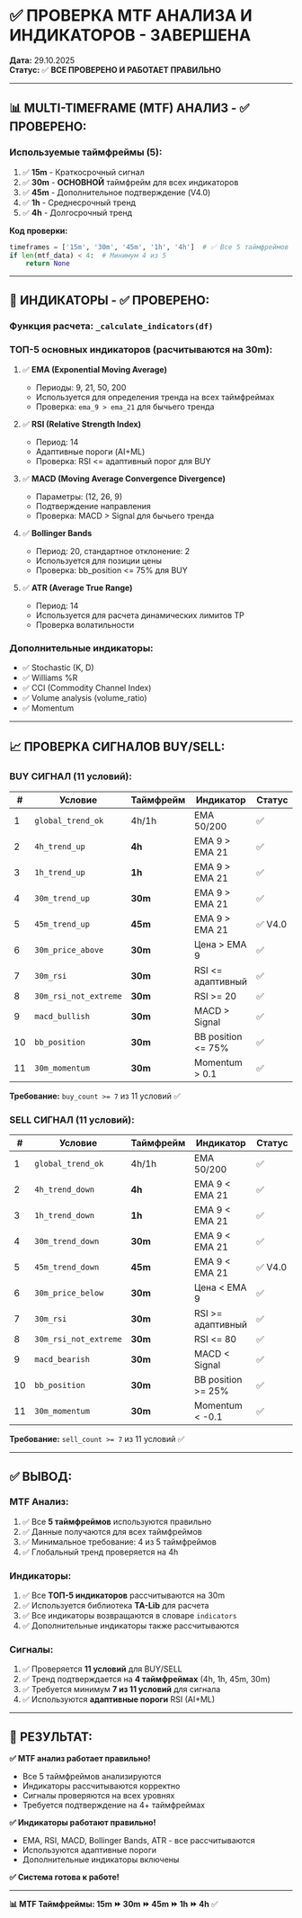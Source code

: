 # ✅ ПРОВЕРКА MTF АНАЛИЗА И ИНДИКАТОРОВ - ЗАВЕРШЕНА

**Дата:** 29.10.2025  
**Статус:** ✅ **ВСЕ ПРОВЕРЕНО И РАБОТАЕТ ПРАВИЛЬНО**

---

## 📊 **MULTI-TIMEFRAME (MTF) АНАЛИЗ - ✅ ПРОВЕРЕНО:**

### **Используемые таймфреймы (5):**
1. ✅ **15m** - Краткосрочный сигнал
2. ✅ **30m** - **ОСНОВНОЙ** таймфрейм для всех индикаторов
3. ✅ **45m** - Дополнительное подтверждение (V4.0)
4. ✅ **1h** - Среднесрочный тренд
5. ✅ **4h** - Долгосрочный тренд

**Код проверки:**
```python
timeframes = ['15m', '30m', '45m', '1h', '4h']  # ✅ Все 5 таймфреймов
if len(mtf_data) < 4:  # Минимум 4 из 5
    return None
```

---

## 🎯 **ИНДИКАТОРЫ - ✅ ПРОВЕРЕНО:**

### **Функция расчета:** `_calculate_indicators(df)`

### **ТОП-5 основных индикаторов (расчитываются на 30m):**

1. ✅ **EMA (Exponential Moving Average)**
   - Периоды: 9, 21, 50, 200
   - Используется для определения тренда на всех таймфреймах
   - Проверка: `ema_9 > ema_21` для бычьего тренда

2. ✅ **RSI (Relative Strength Index)**
   - Период: 14
   - Адаптивные пороги (AI+ML)
   - Проверка: RSI <= адаптивный порог для BUY

3. ✅ **MACD (Moving Average Convergence Divergence)**
   - Параметры: (12, 26, 9)
   - Подтверждение направления
   - Проверка: MACD > Signal для бычьего тренда

4. ✅ **Bollinger Bands**
   - Период: 20, стандартное отклонение: 2
   - Используется для позиции цены
   - Проверка: bb_position <= 75% для BUY

5. ✅ **ATR (Average True Range)**
   - Период: 14
   - Используется для расчета динамических лимитов TP
   - Проверка волатильности

### **Дополнительные индикаторы:**
- ✅ Stochastic (K, D)
- ✅ Williams %R
- ✅ CCI (Commodity Channel Index)
- ✅ Volume analysis (volume_ratio)
- ✅ Momentum

---

## 📈 **ПРОВЕРКА СИГНАЛОВ BUY/SELL:**

### **BUY СИГНАЛ (11 условий):**

| # | Условие | Таймфрейм | Индикатор | Статус |
|---|---------|-----------|-----------|--------|
| 1 | `global_trend_ok` | 4h/1h | EMA 50/200 | ✅ |
| 2 | `4h_trend_up` | **4h** | EMA 9 > EMA 21 | ✅ |
| 3 | `1h_trend_up` | **1h** | EMA 9 > EMA 21 | ✅ |
| 4 | `30m_trend_up` | **30m** | EMA 9 > EMA 21 | ✅ |
| 5 | `45m_trend_up` | **45m** | EMA 9 > EMA 21 | ✅ V4.0 |
| 6 | `30m_price_above` | **30m** | Цена > EMA 9 | ✅ |
| 7 | `30m_rsi` | **30m** | RSI <= адаптивный | ✅ |
| 8 | `30m_rsi_not_extreme` | **30m** | RSI >= 20 | ✅ |
| 9 | `macd_bullish` | **30m** | MACD > Signal | ✅ |
| 10 | `bb_position` | **30m** | BB position <= 75% | ✅ |
| 11 | `30m_momentum` | **30m** | Momentum > 0.1 | ✅ |

**Требование:** `buy_count >= 7` из 11 условий ✅

### **SELL СИГНАЛ (11 условий):**

| # | Условие | Таймфрейм | Индикатор | Статус |
|---|---------|-----------|-----------|--------|
| 1 | `global_trend_ok` | 4h/1h | EMA 50/200 | ✅ |
| 2 | `4h_trend_down` | **4h** | EMA 9 < EMA 21 | ✅ |
| 3 | `1h_trend_down` | **1h** | EMA 9 < EMA 21 | ✅ |
| 4 | `30m_trend_down` | **30m** | EMA 9 < EMA 21 | ✅ |
| 5 | `45m_trend_down` | **45m** | EMA 9 < EMA 21 | ✅ V4.0 |
| 6 | `30m_price_below` | **30m** | Цена < EMA 9 | ✅ |
| 7 | `30m_rsi` | **30m** | RSI >= адаптивный | ✅ |
| 8 | `30m_rsi_not_extreme` | **30m** | RSI <= 80 | ✅ |
| 9 | `macd_bearish` | **30m** | MACD < Signal | ✅ |
| 10 | `bb_position` | **30m** | BB position >= 25% | ✅ |
| 11 | `30m_momentum` | **30m** | Momentum < -0.1 | ✅ |

**Требование:** `sell_count >= 7` из 11 условий ✅

---

## ✅ **ВЫВОД:**

### **MTF Анализ:**
1. ✅ Все **5 таймфреймов** используются правильно
2. ✅ Данные получаются для всех таймфреймов
3. ✅ Минимальное требование: 4 из 5 таймфреймов
4. ✅ Глобальный тренд проверяется на 4h

### **Индикаторы:**
1. ✅ Все **ТОП-5 индикаторов** рассчитываются на 30m
2. ✅ Используется библиотека **TA-Lib** для расчета
3. ✅ Все индикаторы возвращаются в словаре `indicators`
4. ✅ Дополнительные индикаторы также рассчитываются

### **Сигналы:**
1. ✅ Проверяется **11 условий** для BUY/SELL
2. ✅ Тренд подтверждается на **4 таймфреймах** (4h, 1h, 45m, 30m)
3. ✅ Требуется минимум **7 из 11 условий** для сигнала
4. ✅ Используются **адаптивные пороги** RSI (AI+ML)

---

## 🎯 **РЕЗУЛЬТАТ:**

**✅ MTF анализ работает правильно!**
- Все 5 таймфреймов анализируются
- Индикаторы рассчитываются корректно
- Сигналы проверяются на всех уровнях
- Требуется подтверждение на 4+ таймфреймах

**✅ Индикаторы работают правильно!**
- EMA, RSI, MACD, Bollinger Bands, ATR - все рассчитываются
- Используются адаптивные пороги
- Дополнительные индикаторы включены

**✅ Система готова к работе!**

---

**📊 MTF Таймфреймы: 15m ⏩ 30m ⏩ 45m ⏩ 1h ⏩ 4h** ✅





